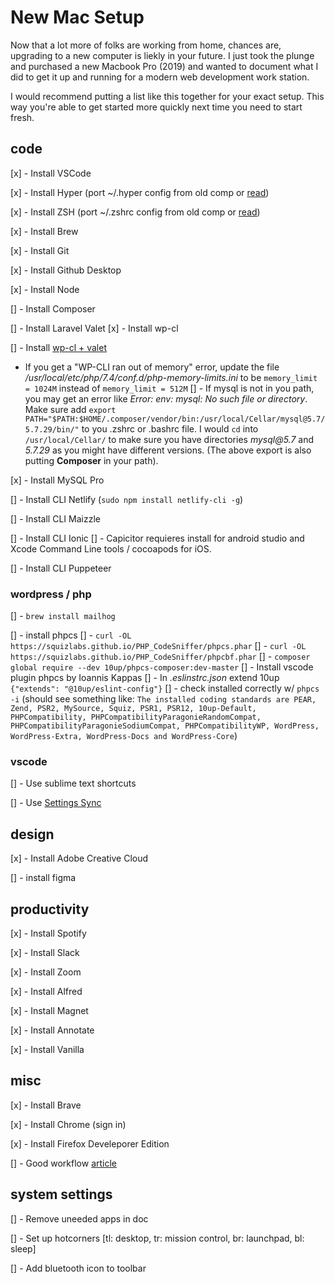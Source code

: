 # New Mac Setup

Now that a lot more of folks are working from home, chances are, upgrading to a new computer is liekly in your future. I just took the plunge and purchased a new Macbook Pro (2019) and wanted to document what I did to get it up and running for a modern web development work station.

I would recommend putting a list like this together for your exact setup. This way you're able to get started more quickly next time you need to start fresh.

## code
[x] - Install VSCode

[x] - Install Hyper (port ~/.hyper config from old comp or [read](https://tjay.dev/howto-my-terminal-shell-setup-hyper-js-zsh-starship/))

[x] - Install ZSH (port ~/.zshrc config from old comp or [read](https://github.com/ohmyzsh/ohmyzsh))

[x] - Install Brew

[x] - Install Git

[x] - Install Github Desktop

[x] - Install Node

[] - Install Composer

[] - Install Laravel Valet
  [x] - Install wp-cl

[] - Install [wp-cl + valet](https://github.com/aaemnnosttv/wp-cli-valet-command)
  - If you get a "WP-CLI ran out of memory" error, update the file _/usr/local/etc/php/7.4/conf.d/php-memory-limits.ini_ to be `memory_limit = 1024M` instead of `memory_limit = 512M`
  [] - If mysql is not in you path, you may get an error like _Error: env: mysql: No such file or directory_. Make sure add `export PATH="$PATH:$HOME/.composer/vendor/bin:/usr/local/Cellar/mysql@5.7/5.7.29/bin/"` to you .zshrc or .bashrc file. I would `cd` into `/usr/local/Cellar/` to make sure you have directories _mysql@5.7_ and _5.7.29_ as you might have different versions. (The above export is also putting **Composer** in your path).

[x] - Install MySQL Pro

[] - Install CLI Netlify (`sudo npm install netlify-cli -g`)

[] - Install CLI Maizzle

[] - Install CLI Ionic
  [] - Capicitor requieres install for android studio and Xcode Command Line tools / cocoapods for iOS.

[] - Install CLI Puppeteer

### wordpress / php

[] - `brew install mailhog`

[] - install phpcs
  [] - `curl -OL https://squizlabs.github.io/PHP_CodeSniffer/phpcs.phar`
  [] - `curl -OL https://squizlabs.github.io/PHP_CodeSniffer/phpcbf.phar`
  [] - `composer global require --dev 10up/phpcs-composer:dev-master`
  [] - Install vscode plugin phpcs by Ioannis Kappas
  [] - In _.eslinstrc.json_ extend 10up `{"extends": "@10up/eslint-config"}`
  [] - check installed correctly w/ `phpcs -i` (should see something like: `The installed coding standards are PEAR, Zend, PSR2, MySource, Squiz, PSR1, PSR12, 10up-Default, PHPCompatibility, PHPCompatibilityParagonieRandomCompat, PHPCompatibilityParagonieSodiumCompat, PHPCompatibilityWP, WordPress, WordPress-Extra, WordPress-Docs and WordPress-Core`)

### vscode

[] - Use sublime text shortcuts

[] - Use [Settings Sync](https://marketplace.visualstudio.com/items?itemName=Shan.code-settings-sync)


## design

[x] - Install Adobe Creative Cloud

[] - install figma

## productivity

[x] - Install Spotify

[x] - Install Slack

[x] - Install Zoom

[x] - Install Alfred

[x] - Install Magnet

[x] - Install Annotate

[x] - Install Vanilla

## misc

[x] - Install Brave

[x] - Install Chrome (sign in)

[x] - Install Firefox Develeporer Edition

[] - Good workflow [article](https://dev.to/oryanmoshe/i-spend-one-hour-a-week-optimizing-my-development-environment-l9a)

## system settings

[] - Remove uneeded apps in doc

[] - Set up hotcorners [tl: desktop, tr: mission control, br: launchpad, bl: sleep]

[] - Add bluetooth icon to toolbar

